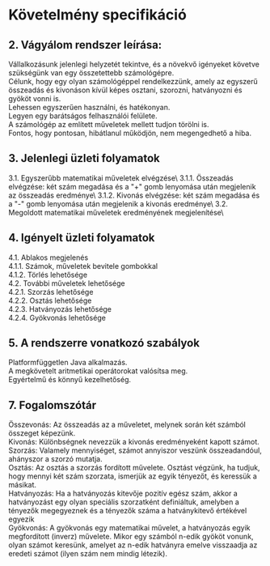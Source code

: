 <h1>Követelmény specifikáció</h1>

<h2>2. Vágyálom rendszer leírása:</h2>
<p>
  Vállalkozásunk jelenlegi helyzetét tekintve, és a növekvő igényeket követve szükségünk van egy összetettebb számológépre. <br>
  Célunk, hogy egy olyan számológéppel rendelkezzünk, amely az egyszerű összeadás és kivonáson kívül képes osztani, szorozni, hatványozni és gyököt vonni is. <br>
  Lehessen egyszerűen használni, és hatékonyan. <br>
  Legyen egy barátságos felhasználói felülete. <br>
  A számológép az említett műveletek mellett tudjon törölni is. <br>
  Fontos, hogy pontosan, hibátlanul működjön, nem megengedhető a hiba. <br>
</p>

<h2>3. Jelenlegi üzleti folyamatok</h2>

<p>
  3.1. Egyszerűbb matematikai műveletek elvégzése\
3.1.1. Összeadás elvégzése: két szám megadása és a "+" gomb lenyomása után megjelenik az összeadás eredménye\
3.1.2. Kivonás elvégzése: két szám megadása és a "-" gomb lenyomása után megjelenik a kivonás eredménye\
3.2. Megoldott matematikai műveletek eredményének megjelenítése\
</p>

<h2>4. Igényelt üzleti folyamatok</h2>
   <p>4.1. Ablakos megjelenés<br>
   4.1.1. Számok, műveletek bevitele gombokkal<br>
   4.1.2. Törlés lehetősége<br>
   4.2. További műveletek lehetősége<br>
   4.2.1. Szorzás lehetősége<br>
   4.2.2. Osztás lehetősége<br>
   4.2.3. Hatványozás lehetősége<br>
   4.2.4. Gyökvonás lehetősége</p>
   
<h2>5. A rendszerre vonatkozó szabályok </h2>
<p>Platformfüggetlen Java alkalmazás.</br>
A megkövetelt aritmetikai operátorokat valósítsa meg.</br>
Egyértelmű és könnyű kezelhetőség.
</p>

<h2>7. Fogalomszótár</h2>
   <p>Összevonás: Az összeadás az a műveletet, melynek során két számból összeget képezünk.<br>
   Kivonás: Különbségnek nevezzük a kivonás eredményeként kapott számot.<br>
   Szorzás: Valamely mennyiséget, számot annyiszor veszünk összeadandóul, ahányszor a szorzó mutatja.<br>
   Osztás: Az osztás a szorzás fordított művelete. Osztást végzünk, ha tudjuk, hogy mennyi két szám szorzata, ismerjük az egyik tényezőt, és keressük a másikat.<br>
   Hatványozás: Ha a hatványozás kitevője pozitív egész szám, akkor a hatványozást egy olyan speciális szorzatként definiáltuk, amelyben a tényezők megegyeznek és a tényezők száma a hatványkitevő értékével egyezik<br>
   Gyökvonás: A gyökvonás egy matematikai művelet, a hatványozás egyik megfordított (inverz) művelete. Mikor egy számból n-edik gyököt vonunk, olyan számot keresünk, amelyet az n-edik hatványra emelve visszaadja az eredeti számot (ilyen szám nem mindig létezik).</p>

